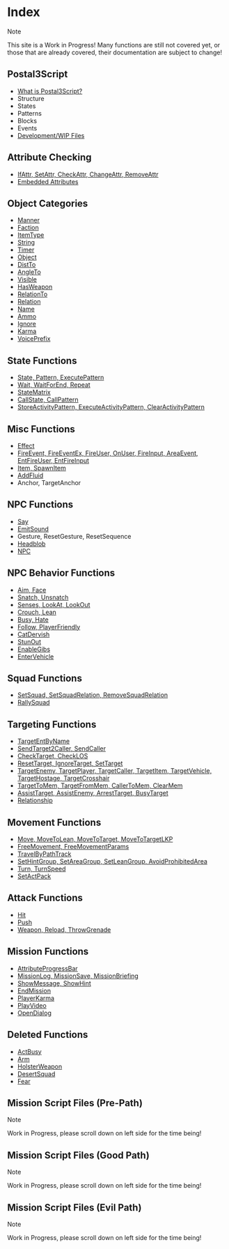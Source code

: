 # Index

<div class="admonition note">
<p class="admonition-title">Note</p>
<p>This site is a Work in Progress! Many functions are still not covered yet, or those that are already covered, their documentation are subject to change!</p>
</div>

## Postal3Script
<ul>
<li><a href="whatispostal3script">What is Postal3Script?</a></li>
<li>Structure</li>
<li>States</li>
<li>Patterns</li>
<li>Blocks</li>
<li>Events</li>
<li><a href="wipp3sfiles">Development/WIP Files</a></li>
</ul>

## Attribute Checking
<ul>
<li><a href="attribchecking/attributes">IfAttr, SetAttr, CheckAttr, ChangeAttr, RemoveAttr</a></li>
<li><a href="attribchecking/embedattributes">Embedded Attributes</a></li>
</ul>

## Object Categories
<ul>
<li><a href="objects/manner">Manner</a></li>
<li><a href="objects/faction">Faction</a></li>
<li><a href="objects/itemtype">ItemType</a></li>
<li><a href="objects/string">String</a></li>
<li><a href="objects/timer">Timer</a></li>
<li><a href="objects/object">Object</a></li>
<li><a href="objects/distto">DistTo</a></li>
<li><a href="objects/angleto">AngleTo</a></li>
<li><a href="objects/visible">Visible</a></li>
<li><a href="objects/hasweapon">HasWeapon</a></li>
<li><a href="objects/relationto">RelationTo</a></li>
<li><a href="objects/relation">Relation</a></li>
<li><a href="objects/name">Name</a></li>
<li><a href="objects/ammo">Ammo</a></li>
<li><a href="objects/ignore">Ignore</a></li>
<li><a href="objects/karma">Karma</a></li>
<li><a href="objects/voiceprefix">VoicePrefix</a></li>
</ul>

## State Functions
<ul>
<li><a href="statefuncs/func_state_pattern_executepattern">State, Pattern, ExecutePattern</a></li>
<li><a href="statefuncs/wait_waitforend_repeat">Wait, WaitForEnd, Repeat</a></li>
<li><a href="statefuncs/statematrix">StateMatrix</a></li>
<li><a href="statefuncs/callstate_callpattern">CallState, CallPattern</a></li>
<li><a href="statefuncs/activitypattern_funcs">StoreActivityPattern, ExecuteActivityPattern, ClearActivityPattern</a></li>
</ul>

## Misc Functions
<ul>
<li><a href="miscfuncs/effect">Effect</li></li>
<li><a href="miscfuncs/fire_event_and_user_funcs">FireEvent, FireEventEx, FireUser, OnUser, FireInput, AreaEvent, EntFireUser, EntFireInput</li></li>
<li><a href="miscfuncs/item_spawnitem">Item, SpawnItem</li></li>
<li><a href="miscfuncs/addfluid">AddFluid</li></a>
<li>Anchor, TargetAnchor</li>
</ul>

## NPC Functions
<ul>
<li><a href="npcfuncs/say">Say</li></a>
<li><a href="npcfuncs/emitsound">EmitSound</li></a>
<li>Gesture, ResetGesture, ResetSequence</li>
<li><a href="npcfuncs/headblob">Headblob</li></a>
<li><a href="npcfuncs/NPC">NPC</li></a>
</ul>

## NPC Behavior Functions
<ul>
<li><a href="npcbehaviorfuncs/aim_face">Aim, Face</li></a>
<li><a href="npcbehaviorfuncs/snatch_unsnatch">Snatch, Unsnatch</li></a>
<li><a href="npcbehaviorfuncs/senses_lookat_lookout">Senses, LookAt, LookOut</li></a>
<li><a href="npcbehaviorfuncs/crouch_lean">Crouch, Lean</li></a>
<li><a href="npcbehaviorfuncs/busy_hate">Busy, Hate</li></a>
<li><a href="npcbehaviorfuncs/follow_playerfriendly">Follow, PlayerFriendly</li></a>
<li><a href="npcbehaviorfuncs/catdervish">CatDervish</li></a>
<li><a href="npcbehaviorfuncs/stunout">StunOut</li></a>
<li><a href="npcbehaviorfuncs/enablegibs">EnableGibs</li></a>
<li><a href="npcbehaviorfuncs/entervehicle">EnterVehicle</li></a>
</ul>

## Squad Functions
<ul>
<li><a href="squadfuncs/setsquad_relation">SetSquad, SetSquadRelation, RemoveSquadRelation</li></a>
<li><a href="squadfuncs/rallysquad">RallySquad</li></a>
</ul>

## Targeting Functions
<ul>
<li><a href="targetingfuncs/targetentbyname">TargetEntByName</li></a>
<li><a href="targetingfuncs/sendtarget2caller_sendcaller">SendTarget2Caller, SendCaller</li></a>
<li><a href="targetingfuncs/checktarget_checklos">CheckTarget, CheckLOS</li></a>
<li><a href="targetingfuncs/reset_ignore_settarget">ResetTarget, IgnoreTarget, SetTarget</li></a>
<li><a href="targetingfuncs/targetfunctions">TargetEnemy, TargetPlayer, TargetCaller, TargetItem, TargetVehicle, TargetHostage, TargetCrosshair</li></a>
<li><a href="targetingfuncs/targetmemory">TargetToMem, TargetFromMem, CallerToMem, ClearMem</li></a>
<li><a href="targetingfuncs/assisttarget_enemy">AssistTarget, AssistEnemy, ArrestTarget, BusyTarget</li></a>
<li><a href="targetingfuncs/relationship">Relationship</li></a>
</ul>

## Movement Functions
<ul>
<li><a href="movementfuncs/movement_funcs">Move, MoveToLean, MoveToTarget, MoveToTargetLKP</li></a>
<li><a href="movementfuncs/freemovement">FreeMovement, FreeMovementParams</li></a>
<li><a href="movementfuncs/travelbypathtrack">TravelByPathTrack</li></a>
<li><a href="movementfuncs/sethint_area_leangroup_avoidarea">SetHintGroup, SetAreaGroup, SetLeanGroup, AvoidProhibitedArea</li></a>
<li><a href="movementfuncs/turn_turnspeed">Turn, TurnSpeed</li></a>
<li><a href="movementfuncs/setactpack">SetActPack</li></a>
</ul>

## Attack Functions
<ul>
<li><a href="attackfuncs/hit">Hit</li></a>
<li><a href="attackfuncs/push">Push</li></a>
<li><a href="attackfuncs/weapon_reload_throwgrenade">Weapon, Reload, ThrowGrenade</li></a>
</ul>

## Mission Functions
<ul>
<li><a href="missionfuncs/attributeprogressbar">AttributeProgressBar</li></a>
<li><a href="missionfuncs/missionlog_save_briefing">MissionLog, MissionSave, MissionBriefing</li></a>
<li><a href="missionfuncs/showmessage_showhint">ShowMessage, ShowHint</li></a>
<li><a href="missionfuncs/endmission">EndMission</li></a>
<li><a href="missionfuncs/playerkarma">PlayerKarma</li></a>
<li><a href="missionfuncs/playvideo">PlayVideo</li></a>
<li><a href="missionfuncs/opendialog">OpenDialog</li></a>
</ul>

## Deleted Functions
<ul>
<li><a href="deletedfuncs/actbusy">ActBusy</li></a>
<li><a href="deletedfuncs/arm">Arm</li></a>
<li><a href="deletedfuncs/holsterweapon">HolsterWeapon</li></a>
<li><a href="deletedfuncs/desertsquad">DesertSquad</li></a>
<li><a href="deletedfuncs/fear">Fear</li></a>
</ul>

## Mission Script Files (Pre-Path)

<div class="admonition note">
<p class="admonition-title">Note</p>
<p>Work in Progress, please scroll down on left side for the time being!</p>
</div>

## Mission Script Files (Good Path)

<div class="admonition note">
<p class="admonition-title">Note</p>
<p>Work in Progress, please scroll down on left side for the time being!</p>
</div>

## Mission Script Files (Evil Path)

<div class="admonition note">
<p class="admonition-title">Note</p>
<p>Work in Progress, please scroll down on left side for the time being!</p>
</div>